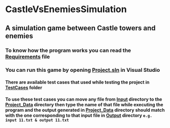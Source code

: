 # CastleVsEnemiesSimulation

## A simulation game between Castle towers and enemies

### To know how the program works you can read the [Requirements](https://github.com/OmarKimo/CastleVsEnemiesSimulation/tree/master/Project%20Requirements.pdf) file

### You can run this game by opening [Project.sln](https://github.com/OmarKimo/CastleVsEnemiesSimulation/tree/master/Project.sln) in Visual Studio

#### There are available test cases that used while testing the project in [TestCases](https://github.com/OmarKimo/CastleVsEnemiesSimulation/tree/master/Test%20Cases) folder

#### To use these test cases you can move any file from [Input](https://github.com/OmarKimo/CastleVsEnemiesSimulation/tree/master/Test%20Cases/Input) directory to the [Project_Data](https://github.com/OmarKimo/CastleVsEnemiesSimulation/tree/master/Project_Data) directory then type the name of that file while executing the program and the output generated in [Project_Data](Project_Data) directory should match with the one corresponding to that input file in [Output](https://github.com/OmarKimo/CastleVsEnemiesSimulation/tree/master/Test%20Cases/Output) directory `e.g. input 11.txt & output 11.txt`
